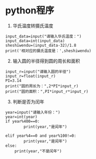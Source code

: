 # python程序
1. 华氏温度转摄氏温度
```
input_data=input("请输入华氏温度：")
input_data=int(input_data)
sheshiwendu=(input_data-32)/1.8
print('相对应的摄氏温度是：',sheshiwendu)
```
2. 输入圆的半径得到圆的周长和面积
```
input_r=input("请输入圆的半径")
input_r=float(input_r)
PI=3.14
print("圆的周长为：",2*PI*input_r)
print("圆的面积：",PI*input_r*input_r)
```
3. 判断是否为闰年
```
year=input("请输入年份：")
year=int(year)
if year%400==0:
        print(year,"是闰年")
    
elif year%4==0 and year%100!=0:
        print(year,"是闰年")
else:
    print(year,"不是闰年")
```
